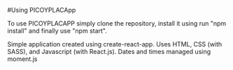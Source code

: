 #Using PICOYPLACApp

To use PICOYPLACAPP simply clone the repository, install it using run "npm install" and finally use "npm start".

Simple application created using create-react-app. Uses HTML, CSS (with SASS), and Javascript (with React.js). Dates and times managed using moment.js
